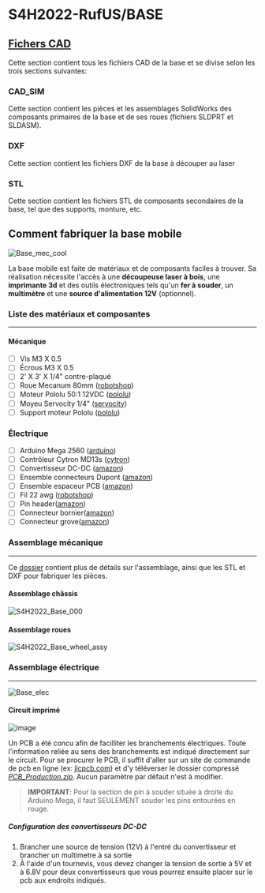 
# S4H2022-RufUS/BASE
## [Fichers CAD](https://github.com/Beam-create/S4H2022-RufUS/tree/main/CAD)
Cette section contient tous les fichiers CAD de la base et se divise selon les trois sections suivantes:
### CAD_SIM
Cette section contient les pièces et les assemblages SolidWorks des composants primaires de la base et de ses roues (fichiers SLDPRT et SLDASM).
### DXF
Cette section contient les fichiers DXF de la base à découper au laser
### STL
Cette section contient les fichiers STL de composants secondaires de la base, tel que des supports, monture, etc.

## Comment fabriquer la base mobile
![Base_mec_cool](https://user-images.githubusercontent.com/72213923/155202295-f0e4fc5b-6d43-4b49-9942-6be311430c08.jpg)

La base mobile est faite de matériaux et de composants faciles à trouver. Sa réalisation nécessite l'accès à une **découpeuse laser à bois**, une **imprimante 3d** et des outils électroniques tels qu'un **fer à souder**, un **multimètre** et une **source d'alimentation 12V** (optionnel).

### Liste des matériaux et composantes
***
#### Mécanique
- [ ]  Vis M3 X 0.5 
- [ ] Écrous M3 X 0.5 
- [ ] 2' X 3' X 1/4" contre-plaqué
- [ ] Roue Mecanum 80mm ([robotshop](https://www.robotshop.com/ca/en/80mm-mecanum-wheel-kit-4x.html))
- [ ] Moteur Pololu 50:1 12VDC  ([pololu](https://www.pololu.com/product/4753))
- [ ] Moyeu Servocity 1/4"  ([servocity](https://www.servocity.com/0-250-0-770-set-screw-hub/))
- [ ] Support moteur Pololu ([pololu](https://www.pololu.com/product/1084))

### Électrique
- [ ] Arduino Mega 2560 ([arduino](https://store-usa.arduino.cc/products/arduino-mega-2560-rev3))
- [ ] Contrôleur Cytron MD13s ([cytron](https://www.cytron.io/p-13amp-6v-30v-dc-motor-driver))
- [ ] Convertisseur DC-DC ([amazon](https://www.amazon.ca/Yizhet-Module-dalimentation-r%C3%A9glable-LM2596/dp/B08Q2YKJ6Q/ref=sr_1_4_sspa?keywords=variable+buck+converter&qid=1645588038&sprefix=variable+buck%2Caps%2C87&sr=8-4-spons&psc=1&spLa=ZW5jcnlwdGVkUXVhbGlmaWVyPUEyTzZQOVVRQUg1VTJYJmVuY3J5cHRlZElkPUEwMTczNjA2SlRaNlpGSUtMRkxFJmVuY3J5cHRlZEFkSWQ9QTA4NTUxOTYyQVM3Vjk5TzNHM0gyJndpZGdldE5hbWU9c3BfYXRmJmFjdGlvbj1jbGlja1JlZGlyZWN0JmRvTm90TG9nQ2xpY2s9dHJ1ZQ==))
- [ ] Ensemble connecteurs Dupont ([amazon](https://www.amazon.ca/Yangoutool-Dupont-connecteurs-cliquet-JST-XH/dp/B07X9MJ8G2/ref=sr_1_3_sspa?__mk_fr_CA=%C3%85M%C3%85%C5%BD%C3%95%C3%91&crid=22K7F4Z52OQK1&keywords=jst+connector+kit&qid=1645481928&sprefix=jst+connector+kit%2Caps%2C71&sr=8-3-spons&psc=1&spLa=ZW5jcnlwdGVkUXVhbGlmaWVyPUFFVjVON0VMUDJCRUImZW5jcnlwdGVkSWQ9QTA0OTM2NDYzUFdHRDM1M1NMMUROJmVuY3J5cHRlZEFkSWQ9QTAwMjk1ODM5VlFUSjM0OTNUS0Emd2lkZ2V0TmFtZT1zcF9hdGYmYWN0aW9uPWNsaWNrUmVkaXJlY3QmZG9Ob3RMb2dDbGljaz10cnVl))
- [ ] Ensemble espaceur PCB ([amazon](https://www.amazon.ca/Litorange-entretoises-hexagonales-femelle-circuit/dp/B07TP2YYQB/ref=sr_1_1_sspa?__mk_fr_CA=%C3%85M%C3%85%C5%BD%C3%95%C3%91&crid=3PX4RNR4ABLM5&keywords=pcb+spacer&qid=1645482172&sprefix=pcb+spacer%2Caps%2C74&sr=8-1-spons&psc=1&spLa=ZW5jcnlwdGVkUXVhbGlmaWVyPUEyMzhTRTFZSEFKTVYzJmVuY3J5cHRlZElkPUExMDMyMzczUlg1QkE5RUk1STRVJmVuY3J5cHRlZEFkSWQ9QTA3NTI5NDUyWEg1OUNPOEtOWDhXJndpZGdldE5hbWU9c3BfYXRmJmFjdGlvbj1jbGlja1JlZGlyZWN0JmRvTm90TG9nQ2xpY2s9dHJ1ZQ==))
- [ ] Fil 22 awg ([robotshop](https://www.robotshop.com/ca/fr/kit-fils-pvc-noyau-solide-plusivo-22awg-6-couleurs-10-m-chacun.html))
- [ ] Pin header([amazon](https://www.amazon.ca/-/fr/10-Paire-femelle-broches-Connecteur-Arduino/dp/B019WOPOHI/ref=sr_1_10?__mk_fr_CA=ÅMÅŽÕÑ&crid=2QZMUE8YLUWN3&keywords=pin+header&qid=1649268265&sprefix=pin+header%2Caps%2C54&sr=8-10))
- [ ] Connecteur bornier([amazon](https://www.amazon.ca/-/fr/gp/product/B07H5G7GC6/ref=ppx_yo_dt_b_asin_title_o07_s00?ie=UTF8&th=1))
- [ ] Connecteur grove([amazon](https://www.amazon.ca/-/fr/WOWOONE-connecteurs-femelles-Micro-broches/dp/B08RHGT3W3/ref=sr_1_38?__mk_fr_CA=ÅMÅŽÕÑ&crid=2IVHVETWWB96F&keywords=grove+connectors+4&qid=1649268329&sprefix=grove+connectors+4%2Caps%2C57&sr=8-38))

### Assemblage mécanique
***
Ce [dossier](https://github.com/Beam-create/S4H2022-RufUS/tree/main/CAD) contient plus de détails sur l'assemblage, ainsi que les STL et DXF pour fabriquer les pièces.
#### Assemblage châssis
![S4H2022_Base_000](https://user-images.githubusercontent.com/72213923/155043265-a48b9cb9-ba62-4f9d-9cca-9c9b88f82a11.JPG)

#### Assemblage roues
![S4H2022_Base_wheel_assy](https://user-images.githubusercontent.com/72213923/155043038-8b1f1ff6-de8e-483d-bc60-c8016de359c1.JPG)

### Assemblage électrique
***
![Base_elec](https://user-images.githubusercontent.com/72213923/155202543-286f9da8-20ac-4cc9-b509-e796d946be58.jpg)

#### Circuit imprimé
![image](https://user-images.githubusercontent.com/54538310/162044831-c107e6bc-2753-42b0-91d1-e67a90bdf6a5.png)


Un PCB a été concu afin de facilliter les branchements électriques. Toute l'information reliée au sens des branchements est indiqué directement sur le circuit. Pour se procurer le PCB, il suffit d'aller sur un site de commande de pcb en ligne (ex: [jlcpcb.com](https://jlcpcb.com/VGB?gclid=CjwKCAjw9LSSBhBsEiwAKtf0n9PKT3Qgz4o0cPbz0CCLisM4oUogkxZFzJCL4dg2W4-eoO5GJ_axChoCpaEQAvD_BwE)) et d'y téléverser le dossier compressé  [*PCB_Production.zip*](https://github.com/Beam-create/S4H2022-RufUS/files/8502373/PCB_Production.zip). Aucun paramètre par défaut n'est à modifier.



> **IMPORTANT**: Pour la section de pin à souder située à droite du Arduino Mega, il faut SEULEMENT souder les pins entourées en rouge.

##### Configuration des convertisseurs DC-DC
1. Brancher une source de tension (12V) à l'entré du convertisseur et brancher un multimetre à sa sortie
2. À l'aide d'un tournevis, vous devez changer la tension de sortie à 5V et à 6.8V pour deux convertisseurs que vous pourrez ensuite placer sur le pcb aux endroits indiqués.
